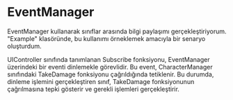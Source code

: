# EventManager
 
EventManager kullanarak sınıflar arasında bilgi paylaşımı gerçekleştiriyorum. "Example" klasöründe, bu kullanımı örneklemek amacıyla bir senaryo oluşturdum.

UIController sınıfında tanımlanan Subscribe fonksiyonu, EventManager üzerindeki bir eventi dinlemekle görevlidir. Bu event, CharacterManager sınıfındaki TakeDamage fonksiyonu çağrıldığında tetiklenir. Bu durumda, dinleme işlemini gerçekleştiren sınıf, TakeDamage fonksiyonunun çağrılmasına tepki gösterir ve gerekli işlemleri gerçekleştirir.
